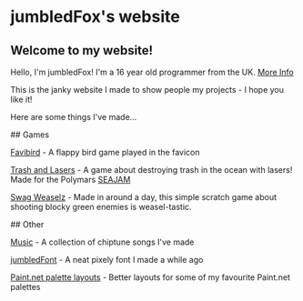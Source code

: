 # jumbledFox's website
## Welcome to my website!

Hello, I'm jumbledFox! I'm a 16 year old programmer from the UK. [More Info](/about)

This is the janky website I made to show people my projects - I hope you like it!

Here are some things I've made...

<foxhr>
## Games

[Favibird](/games/favibird) - A flappy bird game played in the favicon

[Trash and Lasers](/games/trash-and-lasers) - A game about destroying trash in the ocean with lasers! Made for the Polymars [SEAJAM](https://itch.io/jam/seajam)

[Swag Weaselz](/games/swag-weaselz) - Made in around a day, this simple scratch game about shooting blocky green enemies is weasel-tastic.

<foxhr>
## Other

[Music](/other/music) - A collection of chiptune songs I've made

[jumbledFont](/other/jumbledFont) - A neat pixely font I made a while ago

[Paint.net palette layouts](/other/pdn-palettes) - Better layouts for some of my favourite Paint.net palettes
